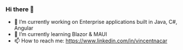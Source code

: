 ### Hi there 👋

- 🔭 I’m currently working on Enterprise applications built in Java, C#, Angular
- 🌱 I’m currently learning Blazor & MAUI
- 📫 How to reach me: https://www.linkedin.com/in/vincentnacar
